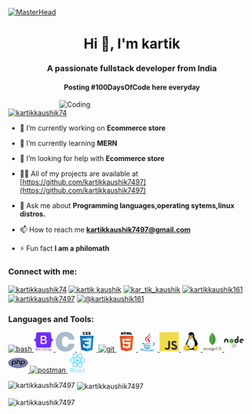 [![MasterHead](https://repository-images.githubusercontent.com/588181932/e36ec678-7984-4cdd-8e4c-a3932772ff8e)](https://kartikkaushik7497.io)
<h1 align="center">Hi 👋, I'm kartik</h1>
<h3 align="center">A passionate fullstack developer from India</h3>
<h4 align="center">Posting #100DaysOfCode here everyday</h4>
<img align="right" alt="Coding" width="400" src="https://media4.giphy.com/media/f3iwJFOVOwuy7K6FFw/giphy.gif?cid=ecf05e47zwc7jn0b3lwsta9b4c9agxtg656nnr517rapwfnu&ep=v1_gifs_related&rid=giphy.gif&ct=g">



<p align="left"> <a href="https://twitter.com/kartikkaushik74" target="blank"><img src="https://img.shields.io/twitter/follow/kartikkaushik74?logo=twitter&style=for-the-badge" alt="kartikkaushik74" /></a> </p>

- 🔭 I’m currently working on **Ecommerce store**

- 🌱 I’m currently learning **MERN**

- 🤝 I’m looking for help with **Ecommerce store**

- 👨‍💻 All of my projects are available at [https://github.com/kartikkaushik7497](https://github.com/kartikkaushik7497)

- 💬 Ask me about **Programming languages,operating sytems,linux distros.**

- 📫 How to reach me **kartikkaushik7497@gmail.com**

- ⚡ Fun fact **I am a philomath**

<h3 align="left">Connect with me:</h3>
<p align="left">
<a href="https://twitter.com/kartikkaushik74" target="blank"><img align="center" src="https://raw.githubusercontent.com/rahuldkjain/github-profile-readme-generator/master/src/images/icons/Social/twitter.svg" alt="kartikkaushik74" height="30" width="40" /></a>
<a href="https://linkedin.com/in/kartik kaushik" target="blank"><img align="center" src="https://raw.githubusercontent.com/rahuldkjain/github-profile-readme-generator/master/src/images/icons/Social/linked-in-alt.svg" alt="kartik kaushik" height="30" width="40" /></a>
<a href="https://instagram.com/kar_tik_kaushik" target="blank"><img align="center" src="https://raw.githubusercontent.com/rahuldkjain/github-profile-readme-generator/master/src/images/icons/Social/instagram.svg" alt="kar_tik_kaushik" height="30" width="40" /></a>
<a href="https://www.hackerrank.com/kartikkaushik161" target="blank"><img align="center" src="https://raw.githubusercontent.com/rahuldkjain/github-profile-readme-generator/master/src/images/icons/Social/hackerrank.svg" alt="kartikkaushik161" height="30" width="40" /></a>
<a href="https://www.leetcode.com/kartikkaushik7497" target="blank"><img align="center" src="https://raw.githubusercontent.com/rahuldkjain/github-profile-readme-generator/master/src/images/icons/Social/leet-code.svg" alt="kartikkaushik7497" height="30" width="40" /></a>
<a href="https://www.hackerearth.com/@kartikkaushik161" target="blank"><img align="center" src="https://raw.githubusercontent.com/rahuldkjain/github-profile-readme-generator/master/src/images/icons/Social/hackerearth.svg" alt="@kartikkaushik161" height="30" width="40" /></a>
</p>

<h3 align="left">Languages and Tools:</h3>
<p align="left"> <a href="https://www.gnu.org/software/bash/" target="_blank" rel="noreferrer"> <img src="https://www.vectorlogo.zone/logos/gnu_bash/gnu_bash-icon.svg" alt="bash" width="40" height="40"/> </a> <a href="https://getbootstrap.com" target="_blank" rel="noreferrer"> <img src="https://raw.githubusercontent.com/devicons/devicon/master/icons/bootstrap/bootstrap-plain-wordmark.svg" alt="bootstrap" width="40" height="40"/> </a> <a href="https://www.cprogramming.com/" target="_blank" rel="noreferrer"> <img src="https://raw.githubusercontent.com/devicons/devicon/master/icons/c/c-original.svg" alt="c" width="40" height="40"/> </a> <a href="https://www.w3schools.com/css/" target="_blank" rel="noreferrer"> <img src="https://raw.githubusercontent.com/devicons/devicon/master/icons/css3/css3-original-wordmark.svg" alt="css3" width="40" height="40"/> </a> <a href="https://git-scm.com/" target="_blank" rel="noreferrer"> <img src="https://www.vectorlogo.zone/logos/git-scm/git-scm-icon.svg" alt="git" width="40" height="40"/> </a> <a href="https://www.w3.org/html/" target="_blank" rel="noreferrer"> <img src="https://raw.githubusercontent.com/devicons/devicon/master/icons/html5/html5-original-wordmark.svg" alt="html5" width="40" height="40"/> </a> <a href="https://www.java.com" target="_blank" rel="noreferrer"> <img src="https://raw.githubusercontent.com/devicons/devicon/master/icons/java/java-original.svg" alt="java" width="40" height="40"/> </a> <a href="https://developer.mozilla.org/en-US/docs/Web/JavaScript" target="_blank" rel="noreferrer"> <img src="https://raw.githubusercontent.com/devicons/devicon/master/icons/javascript/javascript-original.svg" alt="javascript" width="40" height="40"/> </a> <a href="https://www.linux.org/" target="_blank" rel="noreferrer"> <img src="https://raw.githubusercontent.com/devicons/devicon/master/icons/linux/linux-original.svg" alt="linux" width="40" height="40"/> </a> <a href="https://www.mongodb.com/" target="_blank" rel="noreferrer"> <img src="https://raw.githubusercontent.com/devicons/devicon/master/icons/mongodb/mongodb-original-wordmark.svg" alt="mongodb" width="40" height="40"/> </a> <a href="https://nodejs.org" target="_blank" rel="noreferrer"> <img src="https://raw.githubusercontent.com/devicons/devicon/master/icons/nodejs/nodejs-original-wordmark.svg" alt="nodejs" width="40" height="40"/> </a> <a href="https://www.php.net" target="_blank" rel="noreferrer"> <img src="https://raw.githubusercontent.com/devicons/devicon/master/icons/php/php-original.svg" alt="php" width="40" height="40"/> </a> <a href="https://postman.com" target="_blank" rel="noreferrer"> <img src="https://www.vectorlogo.zone/logos/getpostman/getpostman-icon.svg" alt="postman" width="40" height="40"/> </a> <a href="https://reactjs.org/" target="_blank" rel="noreferrer"> <img src="https://raw.githubusercontent.com/devicons/devicon/master/icons/react/react-original-wordmark.svg" alt="react" width="40" height="40"/> </a> </p>

<p><img align="left" src="https://github-readme-stats.vercel.app/api/top-langs?username=kartikkaushik7497&show_icons=true&locale=en&layout=compact" alt="kartikkaushik7497" /></p>

<p>&nbsp;<img align="center" src="https://github-readme-stats.vercel.app/api?username=kartikkaushik7497&show_icons=true&locale=en" alt="kartikkaushik7497" /></p>

<p><img align="center" src="https://github-readme-streak-stats.herokuapp.com/?user=kartikkaushik7497&" alt="kartikkaushik7497" /></p>
